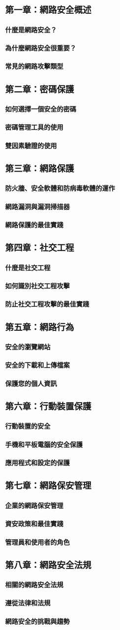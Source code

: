 # 第一章：網路安全概述

## 什麼是網路安全？
## 為什麼網路安全很重要？
## 常見的網路攻擊類型


# 第二章：密碼保護

## 如何選擇一個安全的密碼
## 密碼管理工具的使用
## 雙因素驗證的使用


# 第三章：網路保護

## 防火牆、安全軟體和防病毒軟體的運作
## 網路漏洞與漏洞掃描器
## 網路保護的最佳實踐


# 第四章：社交工程

## 什麼是社交工程
## 如何識別社交工程攻擊
## 防止社交工程攻擊的最佳實踐


# 第五章：網路行為

## 安全的瀏覽網站
## 安全的下載和上傳檔案
## 保護您的個人資訊


# 第六章：行動裝置保護

## 行動裝置的安全
## 手機和平板電腦的安全保護
## 應用程式和設定的保護


# 第七章：網路保安管理

## 企業的網路保安管理
## 資安政策和最佳實踐
## 管理員和使用者的角色


# 第八章：網路安全法規

## 相關的網路安全法規
## 遵從法律和法規
## 網路安全的挑戰與趨勢